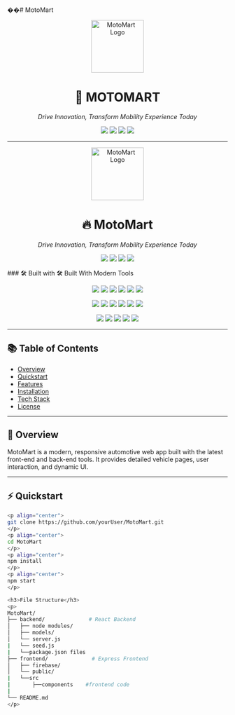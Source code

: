 ��#   M o t o M a r t 
 
<p align="center">
  <img src="https://your-logo-url-here" width="120" alt="MotoMart Logo" />
</p>

<h1 align="center">🚗 MOTOMART</h1>
<p align="center"><i>Drive Innovation, Transform Mobility Experience Today</i></p>

<p align="center">
  <img src="https://img.shields.io/github/last-commit/yourUser/MotoMart" />
  <img src="https://img.shields.io/badge/Updated-today-blue" />
  <img src="https://img.shields.io/badge/javascript-76.6%25-yellow" />
  <img src="https://img.shields.io/badge/languages-3-brightgreen" />
</p>

---
<p align="center"> <img src="https://your-logo-link-here" width="120" alt="MotoMart Logo" /> </p> <h1 align="center">🔥 MotoMart</h1> <p align="center"><em>Drive Innovation, Transform Mobility Experience Today</em></p> <p align="center"> <img src="https://img.shields.io/github/last-commit/yourUser/MotoMart?style=flat-square" /> <img src="https://img.shields.io/badge/Status-Active-brightgreen?style=flat-square" /> <img src="https://img.shields.io/badge/Made%20With-JavaScript-yellow?style=flat-square&logo=javascript" /> <img src="https://img.shields.io/github/languages/count/yourUser/MotoMart?style=flat-square" /> </p>
### 🛠️ Built with
🛠️ Built With Modern Tools
<p align="center"> <img src="https://img.shields.io/badge/React-20232A?logo=react&logoColor=61DAFB&style=for-the-badge" /> <img src="https://img.shields.io/badge/Express.js-000000?logo=express&logoColor=white&style=for-the-badge" /> <img src="https://img.shields.io/badge/MongoDB-4EA94B?logo=mongodb&logoColor=white&style=for-the-badge" /> <img src="https://img.shields.io/badge/Firebase-FFCA28?logo=firebase&logoColor=black&style=for-the-badge" /> <img src="https://img.shields.io/badge/Bootstrap-563D7C?logo=bootstrap&logoColor=white&style=for-the-badge" /> <img src="https://img.shields.io/badge/Swiper.js-purple?style=for-the-badge" /> </p>
<p align="center">
  <img src="https://img.shields.io/badge/Express-black?logo=express&style=for-the-badge" />
  <img src="https://img.shields.io/badge/JSON-grey?logo=json&style=for-the-badge" />
  <img src="https://img.shields.io/badge/npm-red?logo=npm&style=for-the-badge" />
  <img src="https://img.shields.io/badge/Mongoose-orange?logo=mongoose&style=for-the-badge" />
  <img src="https://img.shields.io/badge/Firebase-ffca28?logo=firebase&style=for-the-badge" />
  <img src="https://img.shields.io/badge/.ENV-yellowgreen?style=for-the-badge" />
</p>
<p align="center">
  <img src="https://img.shields.io/badge/JavaScript-f7df1e?logo=javascript&style=for-the-badge" />
  <img src="https://img.shields.io/badge/React-61dafb?logo=react&style=for-the-badge" />
  <img src="https://img.shields.io/badge/TypeScript-3178c6?logo=typescript&style=for-the-badge" />
  <img src="https://img.shields.io/badge/Swiper-purple?style=for-the-badge" />
  <img src="https://img.shields.io/badge/Bootstrap-7952b3?logo=bootstrap&style=for-the-badge" />
</p>

---

## 📚 Table of Contents

- [Overview](#overview)
- [Quickstart](#quickstart)
- [Features](#features)
- [Installation](#installation)
- [Tech Stack](#tech-stack)
- [License](#license)

---

## 🧩 Overview

MotoMart is a modern, responsive automotive web app built with the latest front-end and back-end tools. It provides detailed vehicle pages, user interaction, and dynamic UI.

---

## ⚡ Quickstart

```bash
<p align="center">
git clone https://github.com/yourUser/MotoMart.git
</p>
<p align="center">
cd MotoMart
</p>
<p align="center">
npm install
</p>
<p align="center">
npm start
</p>

<h3>File Structure</h3>
<p>
MotoMart/
├── backend/              # React Backend
│   ├── node modules/
│   ├── models/
│   └── server.js
|   └── seed.js
|   └──package.json files
├── frontend/              # Express Frontend
│   ├── firebase/
│   └── public/
|   └──src
|       ├──components    #frontend code
|
└── README.md
</p>

